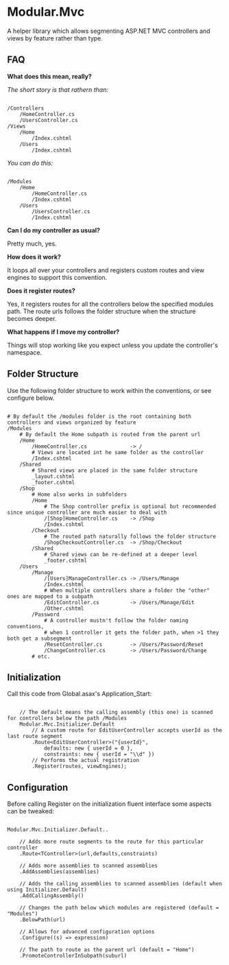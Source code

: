 Modular.Mvc
==========

A helper library which allows segmenting ASP.NET MVC controllers and views by feature rather than type.

FAQ
---

__What does this mean, really?__

*The short story is that rathern than:*
<pre><code>
/Controllers
	/HomeController.cs
	/UsersController.cs
/Views
	/Home
		/Index.cshtml
	/Users
		/Index.cshtml
</code></pre>

*You can do this:*
<pre><code>
/Modules
	/Home
		/HomeController.cs
		/Index.cshtml
	/Users
		/UsersController.cs
		/Index.cshtml
</code></pre>

__Can I do my controller as usual?__

Pretty much, yes.

__How does it work?__

It loops all over your controllers and registers custom routes and view engines to support this convention.

__Does it register routes?__

Yes, it registers routes for all the controllers below the specified modules path. The route urls follows the folder structure when the structure becomes deeper.

__What happens if I move my controller?__

Things will stop working like you expect unless you update the controller's namespace.

Folder Structure
----------------

Use the following folder structure to work within the conventions, or see configure below.

<pre><code>
# By default the /modules folder is the root containing both controllers and views organized by feature
/Modules
	# By default the Home subpath is routed from the parent url
	/Home
		/HomeController.cs				-> /
		# Views are located int he same folder as the controller
		/Index.cshtml
	/Shared
		# Shared views are placed in the same folder structure
		_layout.cshtml
		_footer.cshtml
	/Shop
		# Home also works in subfolders
		/Home
			# The Shop controller prefix is optional but recommended since unique controller are much easier to deal with
			/[Shop]HomeController.cs	-> /Shop
			/Index.cshtml
		/Checkout
			# The routed path naturally follows the folder structure
			/ShopCheckoutController.cs	-> /Shop/Checkout
		/Shared
			# Shared views can be re-defined at a deeper level
			_footer.cshtml
	/Users
		/Manage
			/[Users]ManageController.cs	-> /Users/Manage
			/Index.cshtml
			# When multiple controllers share a folder the "other" ones are mapped to a subpath
			/EditController.cs			-> /Users/Manage/Edit
			/Other.cshtml
		/Password
			# A controller mustn't follow the folder naming conventions, 
			# when 1 controller it gets the folder path, when >1 they both get a subsegment
			/ResetController.cs			-> /Users/Password/Reset
			/ChangeController.cs		-> /Users/Password/Change
		# etc.
</code></pre>

Initialization
--------------

Call this code from Global.asax's Application_Start:

<pre><code>
    // The default means the calling assembly (this one) is scanned for controllers below the path /Modules
    Modular.Mvc.Initializer.Default
        // A custom route for EditUserController accepts userId as the last route segment
        .Route&lt;EditUserController&gt;("{userId}",
            defaults: new { userId = 0 },
            constraints: new { userId = "\\d" })
        // Performs the actual registration
        .Register(routes, viewEngines);
</code></pre>

Configuration
-------------

Before calling Register on the initialization fluent interface some aspects can be tweaked:

<pre><code>
Modular.Mvc.Initializer.Default..

	// Adds more route segments to the route for this particular controller
	.Route&lt;TController&gt;(url,defaults,constraints)
	
	// Adds more assemblies to scanned assemblies
	.AddAssemblies(assemblies)
	
	// Adds the calling assemblies to scanned assemblies (default when using Initializer.Default)
	.AddCallingAssembly()
	
	// Changes the path below which modules are registered (default = "Modules")
	.BelowPath(url)	
	
	// Allows for advanced configuration options
	.Configure((s) => expression)	
	
	// The path to route as the parent url (default = "Home")
	.PromoteControllerInSubpath(suburl)	
</code></pre>
